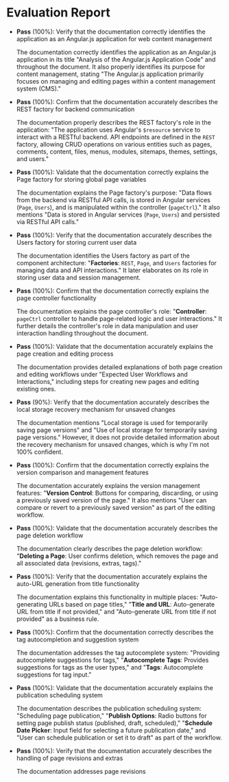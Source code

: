 # Evaluation Report

- **Pass** (100%): Verify that the documentation correctly identifies the application as an Angular.js application for web content management
  
  The documentation correctly identifies the application as an Angular.js application in its title "Analysis of the Angular.js Application Code" and throughout the document. It also properly identifies its purpose for content management, stating "The Angular.js application primarily focuses on managing and editing pages within a content management system (CMS)."

- **Pass** (100%): Confirm that the documentation accurately describes the REST factory for backend communication
  
  The documentation properly describes the REST factory's role in the application: "The application uses Angular's `$resource` service to interact with a RESTful backend. API endpoints are defined in the `REST` factory, allowing CRUD operations on various entities such as pages, comments, content, files, menus, modules, sitemaps, themes, settings, and users."

- **Pass** (100%): Validate that the documentation correctly explains the Page factory for storing global page variables
  
  The documentation explains the Page factory's purpose: "Data flows from the backend via RESTful API calls, is stored in Angular services (`Page`, `Users`), and is manipulated within the controller (`pageCtrl`)." It also mentions "Data is stored in Angular services (`Page`, `Users`) and persisted via RESTful API calls."

- **Pass** (100%): Verify that the documentation accurately describes the Users factory for storing current user data
  
  The documentation identifies the Users factory as part of the component architecture: "**Factories**: `REST`, `Page`, and `Users` factories for managing data and API interactions." It later elaborates on its role in storing user data and session management.

- **Pass** (100%): Confirm that the documentation correctly explains the page controller functionality
  
  The documentation explains the page controller's role: "**Controller**: `pageCtrl` controller to handle page-related logic and user interactions." It further details the controller's role in data manipulation and user interaction handling throughout the document.

- **Pass** (100%): Validate that the documentation accurately explains the page creation and editing process
  
  The documentation provides detailed explanations of both page creation and editing workflows under "Expected User Workflows and Interactions," including steps for creating new pages and editing existing ones.

- **Pass** (90%): Verify that the documentation accurately describes the local storage recovery mechanism for unsaved changes
  
  The documentation mentions "Local storage is used for temporarily saving page versions" and "Use of local storage for temporarily saving page versions." However, it does not provide detailed information about the recovery mechanism for unsaved changes, which is why I'm not 100% confident.

- **Pass** (100%): Confirm that the documentation correctly explains the version comparison and management features
  
  The documentation accurately explains the version management features: "**Version Control**: Buttons for comparing, discarding, or using a previously saved version of the page." It also mentions "User can compare or revert to a previously saved version" as part of the editing workflow.

- **Pass** (100%): Validate that the documentation accurately describes the page deletion workflow
  
  The documentation clearly describes the page deletion workflow: "**Deleting a Page**: User confirms deletion, which removes the page and all associated data (revisions, extras, tags)."

- **Pass** (100%): Verify that the documentation accurately explains the auto-URL generation from title functionality
  
  The documentation explains this functionality in multiple places: "Auto-generating URLs based on page titles," "**Title and URL**: Auto-generate URL from title if not provided," and "Auto-generate URL from title if not provided" as a business rule.

- **Pass** (100%): Confirm that the documentation correctly describes the tag autocompletion and suggestion system
  
  The documentation addresses the tag autocomplete system: "Providing autocomplete suggestions for tags," "**Autocomplete Tags**: Provides suggestions for tags as the user types," and "**Tags**: Autocomplete suggestions for tag input."

- **Pass** (100%): Validate that the documentation accurately explains the publication scheduling system
  
  The documentation describes the publication scheduling system: "Scheduling page publication," "**Publish Options**: Radio buttons for setting page publish status (published, draft, scheduled)," "**Schedule Date Picker**: Input field for selecting a future publication date," and "User can schedule publication or set it to draft" as part of the workflow.

- **Pass** (100%): Verify that the documentation accurately describes the handling of page revisions and extras
  
  The documentation addresses page revisions